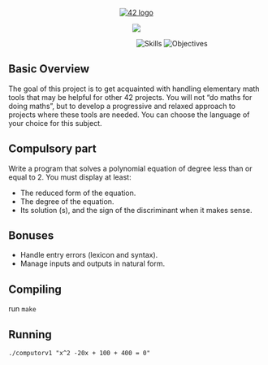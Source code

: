 <a href="https://www.42.fr/">
    <p align="center"><img src="https://www.universfreebox.com/UserFiles/image/site_logo.gif" alt="42 logo" title="42" /></p>
</a>
<p align="center"><img src="https://user-images.githubusercontent.com/34480775/75029136-cdf3db80-54a1-11ea-9621-936459b290e9.JPG" /></p>

&nbsp;&nbsp;&nbsp;&nbsp;&nbsp;&nbsp;&nbsp;&nbsp;&nbsp;&nbsp;&nbsp;&nbsp;&nbsp;&nbsp;&nbsp;&nbsp;&nbsp;&nbsp;&nbsp;&nbsp;
&nbsp;&nbsp;&nbsp;&nbsp;&nbsp;&nbsp;&nbsp;&nbsp;&nbsp;&nbsp;&nbsp;&nbsp;&nbsp;&nbsp;&nbsp;&nbsp;&nbsp;&nbsp;&nbsp;&nbsp;
&nbsp;&nbsp;&nbsp;&nbsp;&nbsp;&nbsp;&nbsp;&nbsp;&nbsp;&nbsp;&nbsp;&nbsp;&nbsp;&nbsp;&nbsp;&nbsp;&nbsp;&nbsp;&nbsp;&nbsp;&nbsp;
![Skills](https://img.shields.io/badge/Skills-Algorithm&AI-9cf)
![Objectives](https://img.shields.io/badge/Objectives-Mathematics%20Basics-brightgreen)

## Basic Overview

The goal of this project is to get acquainted with handling elementary math tools that may be helpful for other 42 projects. You will not “do maths for doing maths”, but to develop a progressive and relaxed approach to projects where these tools are needed. You can choose the language of your choice for this subject.

## Compulsory part
Write a program that solves a polynomial equation of degree less than or equal to 2. You must display at least:
* The reduced form of the equation.
* The degree of the equation.
* Its solution (s), and the sign of the discriminant when it makes sense.

## Bonuses
* Handle entry errors (lexicon and syntax).
* Manage inputs and outputs in natural form.

## Compiling
run `make`

## Running
`./computorv1 "x^2 -20x + 100 + 400 = 0"`
